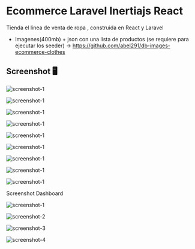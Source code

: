 # Ecommerce Laravel Inertiajs React

Tienda el linea de venta de ropa , construida en React y Laravel
- Imagenes(400mb) + json con una lista de productos (se requiere para ejecutar los seeder) -> https://github.com/abel291/db-images-ecommerce-clothes
## Screenshot 🖥️️

![screenshot-1](/public/screenshot/screenshot-1.png)

![screenshot-1](/public/screenshot/screenshot-2.png)

![screenshot-1](/public/screenshot/screenshot-3.png)

![screenshot-1](/public/screenshot/screenshot-4.png)

![screenshot-1](/public/screenshot/screenshot-5.png)

![screenshot-1](/public/screenshot/screenshot-6.png)

![screenshot-1](/public/screenshot/screenshot-7.png)

![screenshot-1](/public/screenshot/screenshot-8.png)

![screenshot-1](/public/screenshot/screenshot-9.png)

Screenshot Dashboard

![screenshot-1](/public/screenshot/screenshot-dashboard-1.png)

![screenshot-2](/public/screenshot/screenshot-dashboard-2.png)

![screenshot-3](/public/screenshot/screenshot-dashboard-3.png)

![screenshot-4](/public/screenshot/screenshot-dashboard-4.png)
